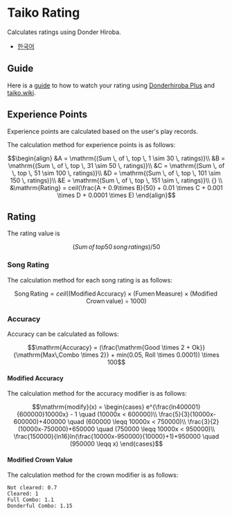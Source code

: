 # Taiko Rating

Calculates ratings using Donder Hiroba.

- [한국어](/docs/ko.md)

## Guide

Here is a [guide](/docs/guide/en.md) to how to watch your rating using [Donderhiroba Plus](https://chromewebstore.google.com/detail/donder-hiroba-plus/dmendcaacmlddhgalacgccejbamnncci) and [taiko.wiki](https://taiko.wiki).

## Experience Points

Experience points are calculated based on the user's play records.

The calculation method for experience points is as follows:

```math
\begin{align}
&A = \mathrm{(Sum \, of \, top \, 1 \sim 30 \, ratings)}\\
&B = \mathrm{(Sum \, of \, top \, 31 \sim 50 \, ratings)}\\
&C = \mathrm{(Sum \, of \, top \, 51 \sim 100 \, ratings)}\\
&D = \mathrm{(Sum \, of \, top \, 101 \sim 150 \, ratings)}\\
&E = \mathrm{(Sum \, of \, top \, 151 \sim \, ratings)}\\ {} \\
&\mathrm{Rating} = ceil(\frac{A + 0.9\times B}{50} + 0.01 \times C + 0.001 \times D + 0.0001 \times E)
\end{align}
```

## Rating

The rating value is
```math
(Sum\,of\,top50\,song\,ratings)/50
```

### Song Rating

The calculation method for each song rating is as follows:

```math
\mathrm{Song\,Rating} = ceil(\mathrm{(Modified\,Accuracy)} \times \mathrm{(Fumen\,Measure)} \times \mathrm{(Modified\,Crown\,value)} \div 1000)
```

### Accuracy

Accuracy can be calculated as follows:

```math
\mathrm{Accuracy} = (\frac{\mathrm{Good \times 2 + Ok}}{\mathrm{Max\,Combo \times 2}} + min(0.05, Roll \times 0.0001)) \times 100
```

#### Modified Accuracy

The calculation method for the accuracy modifier is as follows:

```math
\mathrm{modify}(x) = 
\begin{cases}
e^{\frac{ln400001}{600000}10000x} - 1 \quad (10000x < 600000)\\
\frac{5}{3}(10000x-600000)+400000 \quad (600000 \leqq 10000x < 750000)\\
\frac{3}{2}(10000x-750000)+650000 \quad (750000 \leqq 10000x < 950000)\\
\frac{150000}{ln16}ln(\frac{10000x-950000}{10000}+1)+950000 \quad (950000 \leqq x)
\end{cases}
```

#### Modified Crown Value

The calculation method for the crown modifier is as follows:

```
Not cleared: 0.7
Cleared: 1
Full Combo: 1.1
Donderful Combo: 1.15
```
